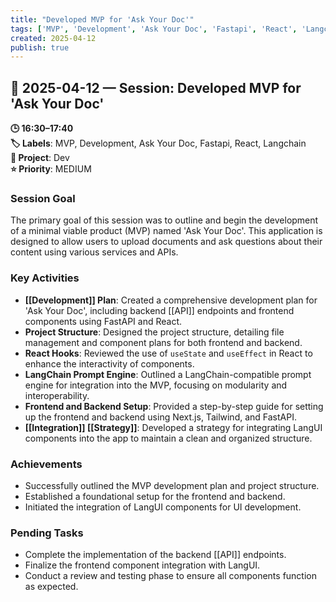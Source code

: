 ```yaml
---
title: "Developed MVP for 'Ask Your Doc'"
tags: ['MVP', 'Development', 'Ask Your Doc', 'Fastapi', 'React', 'Langchain']
created: 2025-04-12
publish: true
---
```


## 📅 2025-04-12 — Session: Developed MVP for 'Ask Your Doc'

**🕒 16:30–17:40**  
**🏷️ Labels**: MVP, Development, Ask Your Doc, Fastapi, React, Langchain  
**📂 Project**: Dev  
**⭐ Priority**: MEDIUM  


### Session Goal
The primary goal of this session was to outline and begin the development of a minimal viable product (MVP) named 'Ask Your Doc'. This application is designed to allow users to upload documents and ask questions about their content using various services and APIs.

### Key Activities
- **[[Development]] Plan**: Created a comprehensive development plan for 'Ask Your Doc', including backend [[API]] endpoints and frontend components using FastAPI and React.
- **Project Structure**: Designed the project structure, detailing file management and component plans for both frontend and backend.
- **React Hooks**: Reviewed the use of `useState` and `useEffect` in React to enhance the interactivity of components.
- **LangChain Prompt Engine**: Outlined a LangChain-compatible prompt engine for integration into the MVP, focusing on modularity and interoperability.
- **Frontend and Backend Setup**: Provided a step-by-step guide for setting up the frontend and backend using Next.js, Tailwind, and FastAPI.
- **[[Integration]] [[Strategy]]**: Developed a strategy for integrating LangUI components into the app to maintain a clean and organized structure.

### Achievements
- Successfully outlined the MVP development plan and project structure.
- Established a foundational setup for the frontend and backend.
- Initiated the integration of LangUI components for UI development.

### Pending Tasks
- Complete the implementation of the backend [[API]] endpoints.
- Finalize the frontend component integration with LangUI.
- Conduct a review and testing phase to ensure all components function as expected.
